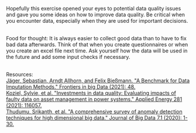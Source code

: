 Hopefully this exercise opened your eyes to potential data quality issues and gave you some ideas on how to improve data quality. Be critical when you encounter data, especially when they are used for important decisions.<br><br>

Food for thought: It is always easier to collect good data than to have to fix bad data afterwards. Think of that when you create questionnaires or when you create an excel file next time. Ask yourself how the data will be used in the future and add some input checks if necessary.<br><br>

Resources:<br>
[Jäger, Sebastian, Arndt Allhorn, and Felix Bießmann. "A Benchmark for Data Imputation Methods." Frontiers in big Data (2021): 48.](https://www.frontiersin.org/articles/10.3389/fdata.2021.693674/full)<br>
[Koziel, Sylvie, et al. "Investments in data quality: Evaluating impacts of faulty data on asset management in power systems." Applied Energy 281 (2021): 116057.](https://www.sciencedirect.com/science/article/pii/S0306261920314896)<br>
[Thudumu, Srikanth, et al. "A comprehensive survey of anomaly detection techniques for high dimensional big data." Journal of Big Data 7.1 (2020): 1-30.](https://link.springer.com/content/pdf/10.1186/s40537-020-00320-x.pdf)

